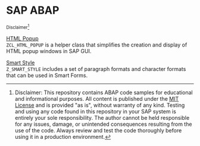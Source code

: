 # SAP ABAP

<sup>Disclaimer[^1]</sup>

[HTML Popup](html-popup)\
`ZCL_HTML_POPUP` is a helper class that simplifies the creation and display of HTML popup windows in SAP GUI.

[Smart Style](smart-style)\
`Z_SMART_STYLE` includes a set of paragraph formats and character formats that can be used in Smart Forms.
  
[^1]: Disclaimer: This repository contains ABAP code samples for educational and informational purposes.
All content is published under the [MIT License](LICENSE) and is provided "as is", without warranty of any kind.
Testing and using any code found in this repository in your SAP system is entirely your sole responsibility.
The author cannot be held responsible for any issues, damage, or unintended consequences resulting from the use of the code.
Always review and test the code thoroughly before using it in a production environment.
